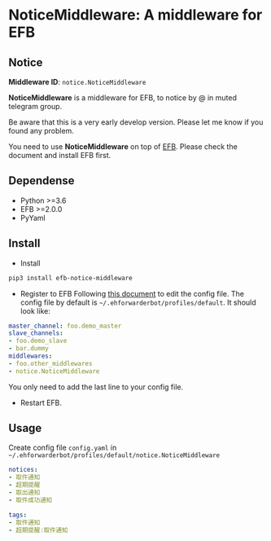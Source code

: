 # NoticeMiddleware: A middleware for EFB 

## Notice

**Middleware ID**: `notice.NoticeMiddleware`

**NoticeMiddleware** is a middleware for EFB, to notice by @ in muted telegram group.  

Be aware that this is a very early develop version. Please let me know if you found any problem.

You need to use **NoticeMiddleware** on top of [EFB](https://ehforwarderbot.readthedocs.io). Please check the document and install EFB first.

## Dependense

* Python >=3.6
* EFB >=2.0.0
* PyYaml

## Install

* Install

```bash
pip3 install efb-notice-middleware
```

* Register to EFB
Following [this document](https://ehforwarderbot.readthedocs.io/en/latest/getting-started.html) to edit the config file. The config file by default is `~/.ehforwarderbot/profiles/default`. It should look like:

```yaml
master_channel: foo.demo_master
slave_channels:
- foo.demo_slave
- bar.dummy
middlewares:
- foo.other_middlewares
- notice.NoticeMiddleware
```

You only need to add the last line to your config file.

* Restart EFB.

## Usage

Create config file `config.yaml` in `~/.ehforwarderbot/profiles/default/notice.NoticeMiddleware`

```yaml
notices:
- 取件通知
- 超期提醒
- 取出通知
- 取件成功通知

tags:
- 取件通知
- 超期提醒:取件通知
```
